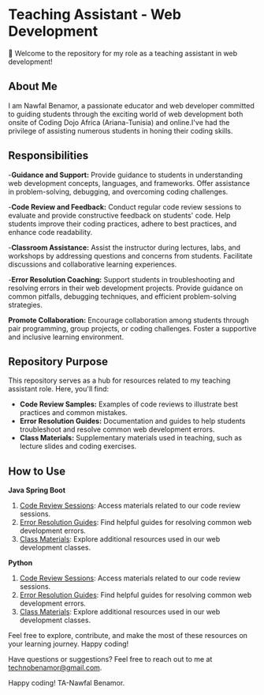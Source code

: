 
# Teaching Assistant - Web Development

👋 Welcome to the repository for my role as a teaching assistant in web development!

## About Me
I am Nawfal Benamor, a passionate educator and web developer committed to guiding students through the exciting world of web development both onsite of Coding Dojo Africa (Ariana-Tunisia) and online.I've had the privilege of assisting numerous students in honing their coding skills.

## Responsibilities
-**Guidance and Support:**
Provide guidance to students in understanding web development concepts, languages, and frameworks.
Offer assistance in problem-solving, debugging, and overcoming coding challenges.

-**Code Review and Feedback:**
Conduct regular code review sessions to evaluate and provide constructive feedback on students' code.
Help students improve their coding practices, adhere to best practices, and enhance code readability.

-**Classroom Assistance:**
Assist the instructor during lectures, labs, and workshops by addressing questions and concerns from students.
Facilitate discussions and collaborative learning experiences.

-**Error Resolution Coaching:**
Support students in troubleshooting and resolving errors in their web development projects.
Provide guidance on common pitfalls, debugging techniques, and efficient problem-solving strategies.

**Promote Collaboration:**
Encourage collaboration among students through pair programming, group projects, or coding challenges.
Foster a supportive and inclusive learning environment.

## Repository Purpose
This repository serves as a hub for resources related to my teaching assistant role. Here, you'll find:
- **Code Review Samples:** Examples of code reviews to illustrate best practices and common mistakes.
- **Error Resolution Guides:** Documentation and guides to help students troubleshoot and resolve common web development errors.
- **Class Materials:** Supplementary materials used in teaching, such as lecture slides and coding exercises.

## How to Use
**Java Spring Boot**
1. [Code Review Sessions](link-to-folder): Access materials related to our code review sessions.
2. [Error Resolution Guides](link-to-folder): Find helpful guides for resolving common web development errors.
3. [Class Materials](link-to-folder): Explore additional resources used in our web development classes.

**Python**
1. [Code Review Sessions](link-to-folder): Access materials related to our code review sessions.
2. [Error Resolution Guides](link-to-folder): Find helpful guides for resolving common web development errors.
3. [Class Materials](link-to-folder): Explore additional resources used in our web development classes.

Feel free to explore, contribute, and make the most of these resources on your learning journey. Happy coding!

Have questions or suggestions? Feel free to reach out to me at [technobenamor@gmail.com](mailto:technobenamor@gmail.com).


Happy coding!
TA-Nawfal Benamor.
